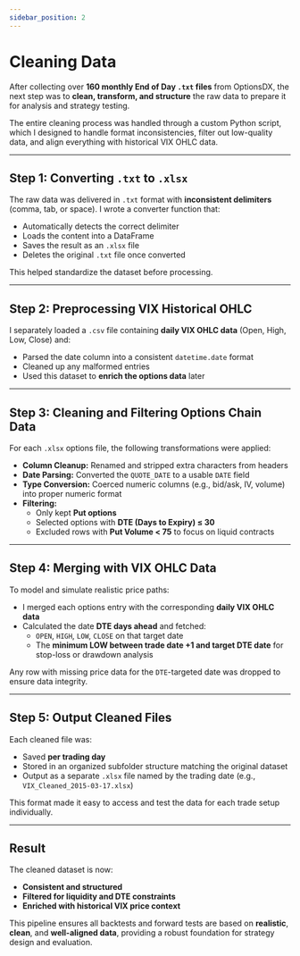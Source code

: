 ```yaml
---
sidebar_position: 2
---
```


# Cleaning Data

After collecting over **160 monthly End of Day `.txt` files** from OptionsDX, the next step was to **clean, transform, and structure** the raw data to prepare it for analysis and strategy testing.

The entire cleaning process was handled through a custom Python script, which I designed to handle format inconsistencies, filter out low-quality data, and align everything with historical VIX OHLC data.

---

## Step 1: Converting `.txt` to `.xlsx`

The raw data was delivered in `.txt` format with **inconsistent delimiters** (comma, tab, or space). I wrote a converter function that:
- Automatically detects the correct delimiter
- Loads the content into a DataFrame
- Saves the result as an `.xlsx` file
- Deletes the original `.txt` file once converted

This helped standardize the dataset before processing.

---

## Step 2: Preprocessing VIX Historical OHLC

I separately loaded a `.csv` file containing **daily VIX OHLC data** (Open, High, Low, Close) and:
- Parsed the date column into a consistent `datetime.date` format
- Cleaned up any malformed entries
- Used this dataset to **enrich the options data** later

---

## Step 3: Cleaning and Filtering Options Chain Data

For each `.xlsx` options file, the following transformations were applied:

- **Column Cleanup:** Renamed and stripped extra characters from headers
- **Date Parsing:** Converted the `QUOTE_DATE` to a usable `DATE` field
- **Type Conversion:** Coerced numeric columns (e.g., bid/ask, IV, volume) into proper numeric format
- **Filtering:**
  - Only kept **Put options**
  - Selected options with **DTE (Days to Expiry) ≤ 30**
  - Excluded rows with **Put Volume < 75** to focus on liquid contracts

---

## Step 4: Merging with VIX OHLC Data

To model and simulate realistic price paths:
- I merged each options entry with the corresponding **daily VIX OHLC data**
- Calculated the date **DTE days ahead** and fetched:
  - `OPEN`, `HIGH`, `LOW`, `CLOSE` on that target date
  - The **minimum LOW between trade date +1 and target DTE date** for stop-loss or drawdown analysis

Any row with missing price data for the `DTE`-targeted date was dropped to ensure data integrity.

---

## Step 5: Output Cleaned Files

Each cleaned file was:
- Saved **per trading day**
- Stored in an organized subfolder structure matching the original dataset
- Output as a separate `.xlsx` file named by the trading date (e.g., `VIX_Cleaned_2015-03-17.xlsx`)

This format made it easy to access and test the data for each trade setup individually.

---

## Result

The cleaned dataset is now:
- **Consistent and structured**
- **Filtered for liquidity and DTE constraints**
- **Enriched with historical VIX price context**

This pipeline ensures all backtests and forward tests are based on **realistic**, **clean**, and **well-aligned data**, providing a robust foundation for strategy design and evaluation.
